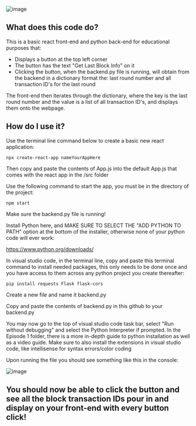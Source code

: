 

![image](https://github.com/atsoc1993/Algorand_Discord_Bots_Tutorial_Series/assets/144640214/d307bf03-bdae-4f25-b179-89501095433e)

## What does this code do?

This is a basic react front-end and python back-end for educational purposes that:
- Displays a button at the top left corner 
- The button has the text "Get Last Block Info" on it
- Clicking the button, when the backend.py file is running, will obtain from the backend in a dictionary format the: last round number and all transaction ID's for the last round

The front-end then iterates through the dictionary, where the key is the last round number
and the value is a list of all transaction ID's, and displays them onto the webpage.


## How do I use it?

Use the terminal line command below to create a basic new react application:

```npx create-react-app nameYourAppHere```

Then copy and paste the contents of App.js into the default App.js that comes with the react app in the /src folder

Use the following command to start the app, you must be in the directory of the project:

```npm start```

Make sure the backend.py file is running!

Install Python here, and MAKE SURE TO SELECT THE "ADD PYTHON TO PATH" option at the bottom of the installer, otherwise none of your python code will ever work:

https://www.python.org/downloads/

In visual studio code, in the terminal line, copy and paste this terminal command to install needed packages, this only needs to be done once and you have access to them across any python project you create thereafter:

```pip install requests Flask flask-cors```

Create a new file and name it backend.py

Copy and paste the contents of backend.py in this github to your backend.py

You may now go to the top of visual studio code task bar, select "Run without debugging" and select the Python Interpreter if prompted.
In the Episode 1 folder, there is a more in-depth guide to python installation as well as a video guide.
Make sure to also install the extensions in visual studio code, like intellisense for syntax errors/color coding

Upon running the file you should see something like this in the console:

![image](https://github.com/atsoc1993/Algorand_Discord_Bots_Tutorial_Series/assets/144640214/50567547-2025-46e5-97bb-cd9cfecaac69)

## You should now be able to click the button and see all the block transaction IDs pour in and display on your front-end with every button click!


